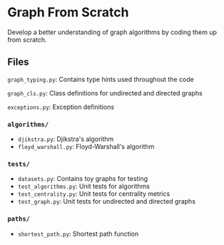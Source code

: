 # Graph From Scratch

Develop a better understanding of graph algorithms by coding them up from scratch.


## Files
`graph_typing.py`: Contains type hints used throughout the code

`graph_cls.py`: Class definitions for undirected and directed graphs

`exceptions.py`: Exception definitions

### `algorithms/`
  * `djikstra.py`: Djikstra's algorithm
  * `floyd_warshall.py`: Floyd-Warshall's algorithm

### `tests/`
  * `datasets.py`: Contains toy graphs for testing
  * `test_algorithms.py`: Unit tests for algorithms
  * `test_centrality.py`: Unit tests for centrality metrics
  * `test_graph.py`: Unit tests for undirected and directed graphs

### `paths/`
  * `shortest_path.py`: Shortest path function